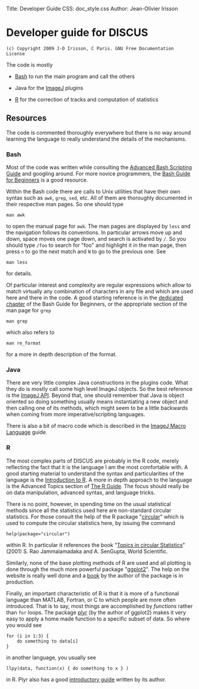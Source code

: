 Title: Developer Guide
CSS: doc_style.css
Author: Jean-Olivier Irisson

# Developer guide for DISCUS

	(c) Copyright 2009 J-O Irisson, C Paris. GNU Free Documentation License

The code is mostly

* [Bash](http://en.wikipedia.org/wiki/Bash "Bash - Wikipedia, the free encyclopedia") to run the main program and call the others

* Java for the [ImageJ](http://rsbweb.nih.gov/ij/ "ImageJ") plugins

* [R](http://www.r-project.org/ "The R Project for Statistical Computing") for the correction of tracks and computation of statistics



## Resources

The code is commented thoroughly everywhere but there is no way around learning the language to really understand the details of the mechanisms.

### Bash

Most of the code was written while consulting the [Advanced Bash Scripting Guide](http://tldp.org/LDP/abs/html/ "") and googling around. For more novice programmers, the [Bash Guide for Beginners](http://tldp.org/LDP/Bash-Beginners-Guide/html/index.html "") is a good resource.

Within the Bash code there are calls to Unix utilities that have their own syntax such as `awk`, `grep`, `sed`, etc. All of them are thoroughly documented in their respective man pages. So one should type

	man awk

to open the manual page for `awk`. The man pages are displayed by `less` and the navigation follows its conventions. In particular arrows move up and down, space moves one page down, and search is activated by `/`. So you should type `/foo` to search for "foo" and highlight it in the man page, then press `n` to go the next match and `N` to go to the previous one. See

	man less

for details.

Of particular interest and complexity are regular expressions which allow to match virtually any combination of characters in any file and which are used here and there in the code. A good starting reference is in the [dedicated chapter](http://tldp.org/LDP/Bash-Beginners-Guide/html/chap_04.html "") of the Bash Guide for Beginners, or the appropriate section of the man page for `grep`

	man grep

which also refers to

	man re_format

for a more in depth description of the format.

### Java

There are very little complex Java constructions in the plugins code. What they do is mostly call some high level ImageJ objects. So the best reference is the [ImageJ API](http://rsbweb.nih.gov/ij/developer/api/ "ImageJ API"). Beyond that, one should remember that Java is object oriented so doing something usually means instantiating a new object and then calling one of its methods, which might seem to be a little backwards when coming from more imperative/scripting languages.

There is also a bit of macro code which is described in the [ImageJ Macro Language](http://rsbweb.nih.gov/ij/developer/macro/macros.html "Macro Language") guide.

### R

The most complex parts of DISCUS are probably in the R code, merely reflecting the fact that it is the language I am the most comfortable with. A good starting material to understand the syntax and particularities of the language is the [Introduction to R](http://cran.r-project.org/doc/manuals/R-intro.pdf ""). A more in depth approach to the language is the Advanced Topics section of [The R Guide](http://cran.r-project.org/doc/contrib/Owen-TheRGuide.pdf ""). The focus should really be on data manipulation, advanced syntax, and language tricks.

There is no point, however, in spending time on the usual statistical methods since all the statistics used here are non-standard circular statistics. For those consult the help of the R package "[circular](http://cran.r-project.org/web/packages/circular/index.html "CRAN - Package circular")" which is used to compute the circular statistics here, by issuing the command

	help(package="circular")

within R. In particular it references the book "[Topics in circular Statistics](http://www.amazon.com/Topics-Circular-Statistics-Rao-Jammalamadaka/dp/9810237782 "Amazon.com: Topics in Circular Statistics: S. Rao Jammalamadaka, A. Sengupta: Books")" (2001) S. Rao Jammalamadaka and A. SenGupta, World Scientific.

Similarly, none of the base plotting methods of R are used and all plotting is done through the much more powerful package "[ggplot2](http://had.co.nz/ggplot2/ "ggplot. had.co.nz")". The help on the website is really well done and a [book](http://www.amazon.com/gp/product/0387981403?ie=UTF8&amp;tag=hadlwick-20&amp;linkCode=as2&amp;camp=1789&amp;creative=390957&amp;creativeASIN=0387981403 "Amazon.com: ggplot2: Elegant Graphics for Data Analysis (Use R): Hadley Wickham: Books") by the author of the package is in production.

Finally, an important characteristic of R is that it is more of a functional language than MATLAB, Fortran, or C to which people are more often introduced. That is to say, most things are accomplished by *functions* rather than `for` loops. The package [plyr](http://had.co.nz/plyr/ "plyr. had.co.nz") (by the author of ggplot2) makes it very easy to apply a home made function to a specific subset of data. So where you would see

	for (i in 1:3) {
		do something to data[i]
	}

in another language, you usually see

	llpy(data, function(x) { do something to x } )

in R. Plyr also has a good [introductory guide](http://had.co.nz/plyr/plyr-intro-090510.pdf "") written by its author.
